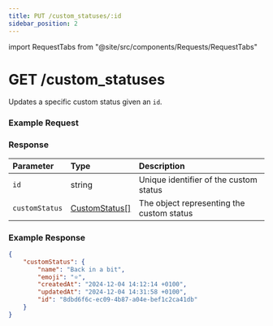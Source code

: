 ```yaml
---
title: PUT /custom_statuses/:id
sidebar_position: 2
---
```


import RequestTabs from "@site/src/components/Requests/RequestTabs"

# GET /custom_statuses

Updates a specific custom status given an `id`.

### Example Request

<RequestTabs endpoint='custom_status_api' request="put_custom_status"/>

### Response

| Parameter      | Type                                                        | Description                               |
| :------------- | :---------------------------------------------------------- | :---------------------------------------- |
| `id`           | string                                                      | Unique identifier of the custom status    |
| `customStatus` | [CustomStatus[]](/api/reference/object_types/custom_status) | The object representing the custom status |

### Example Response

```json title=response.json
{
	"customStatus": {
		"name": "Back in a bit",
		"emoji": "⭐️",
		"createdAt": "2024-12-04 14:12:14 +0100",
		"updatedAt": "2024-12-04 14:31:58 +0100",
		"id": "8dbd6f6c-ec09-4b87-a04e-bef1c2ca41db"
	}
}
```
